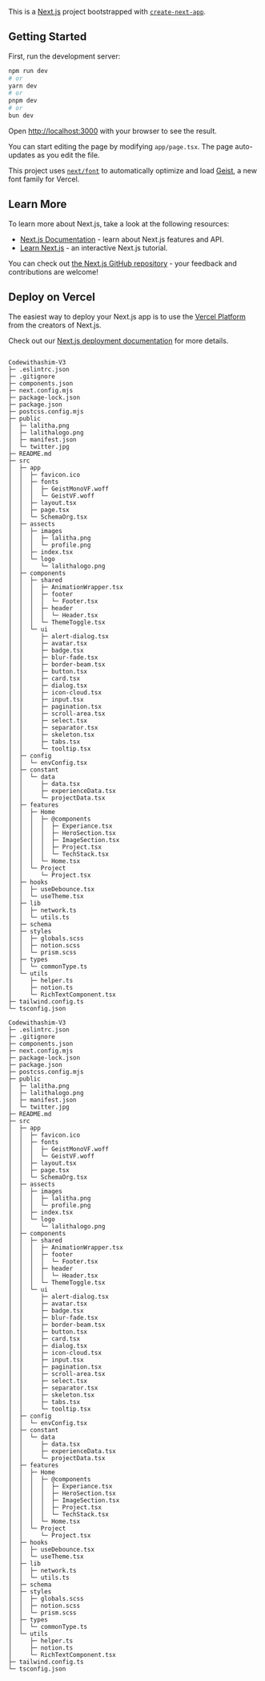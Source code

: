 This is a [Next.js](https://nextjs.org) project bootstrapped with [`create-next-app`](https://nextjs.org/docs/app/api-reference/cli/create-next-app).

## Getting Started

First, run the development server:

```bash
npm run dev
# or
yarn dev
# or
pnpm dev
# or
bun dev
```

Open [http://localhost:3000](http://localhost:3000) with your browser to see the result.

You can start editing the page by modifying `app/page.tsx`. The page auto-updates as you edit the file.

This project uses [`next/font`](https://nextjs.org/docs/app/building-your-application/optimizing/fonts) to automatically optimize and load [Geist](https://vercel.com/font), a new font family for Vercel.

## Learn More

To learn more about Next.js, take a look at the following resources:

- [Next.js Documentation](https://nextjs.org/docs) - learn about Next.js features and API.
- [Learn Next.js](https://nextjs.org/learn) - an interactive Next.js tutorial.

You can check out [the Next.js GitHub repository](https://github.com/vercel/next.js) - your feedback and contributions are welcome!

## Deploy on Vercel

The easiest way to deploy your Next.js app is to use the [Vercel Platform](https://vercel.com/new?utm_medium=default-template&filter=next.js&utm_source=create-next-app&utm_campaign=create-next-app-readme) from the creators of Next.js.

Check out our [Next.js deployment documentation](https://nextjs.org/docs/app/building-your-application/deploying) for more details.

```

```

```
Codewithashim-V3
├─ .eslintrc.json
├─ .gitignore
├─ components.json
├─ next.config.mjs
├─ package-lock.json
├─ package.json
├─ postcss.config.mjs
├─ public
│  ├─ lalitha.png
│  ├─ lalithalogo.png
│  ├─ manifest.json
│  └─ twitter.jpg
├─ README.md
├─ src
│  ├─ app
│  │  ├─ favicon.ico
│  │  ├─ fonts
│  │  │  ├─ GeistMonoVF.woff
│  │  │  └─ GeistVF.woff
│  │  ├─ layout.tsx
│  │  ├─ page.tsx
│  │  └─ SchemaOrg.tsx
│  ├─ assects
│  │  ├─ images
│  │  │  ├─ lalitha.png
│  │  │  └─ profile.png
│  │  ├─ index.tsx
│  │  └─ logo
│  │     └─ lalithalogo.png
│  ├─ components
│  │  ├─ shared
│  │  │  ├─ AnimationWrapper.tsx
│  │  │  ├─ footer
│  │  │  │  └─ Footer.tsx
│  │  │  ├─ header
│  │  │  │  └─ Header.tsx
│  │  │  └─ ThemeToggle.tsx
│  │  └─ ui
│  │     ├─ alert-dialog.tsx
│  │     ├─ avatar.tsx
│  │     ├─ badge.tsx
│  │     ├─ blur-fade.tsx
│  │     ├─ border-beam.tsx
│  │     ├─ button.tsx
│  │     ├─ card.tsx
│  │     ├─ dialog.tsx
│  │     ├─ icon-cloud.tsx
│  │     ├─ input.tsx
│  │     ├─ pagination.tsx
│  │     ├─ scroll-area.tsx
│  │     ├─ select.tsx
│  │     ├─ separator.tsx
│  │     ├─ skeleton.tsx
│  │     ├─ tabs.tsx
│  │     └─ tooltip.tsx
│  ├─ config
│  │  └─ envConfig.tsx
│  ├─ constant
│  │  └─ data
│  │     ├─ data.tsx
│  │     ├─ experienceData.tsx
│  │     └─ projectData.tsx
│  ├─ features
│  │  ├─ Home
│  │  │  ├─ @components
│  │  │  │  ├─ Experiance.tsx
│  │  │  │  ├─ HeroSection.tsx
│  │  │  │  ├─ ImageSection.tsx
│  │  │  │  ├─ Project.tsx
│  │  │  │  └─ TechStack.tsx
│  │  │  └─ Home.tsx
│  │  └─ Project
│  │     └─ Project.tsx
│  ├─ hooks
│  │  ├─ useDebounce.tsx
│  │  └─ useTheme.tsx
│  ├─ lib
│  │  ├─ network.ts
│  │  └─ utils.ts
│  ├─ schema
│  ├─ styles
│  │  ├─ globals.scss
│  │  ├─ notion.scss
│  │  └─ prism.scss
│  ├─ types
│  │  └─ commonType.ts
│  └─ utils
│     ├─ helper.ts
│     ├─ notion.ts
│     └─ RichTextComponent.tsx
├─ tailwind.config.ts
└─ tsconfig.json

```
```
Codewithashim-V3
├─ .eslintrc.json
├─ .gitignore
├─ components.json
├─ next.config.mjs
├─ package-lock.json
├─ package.json
├─ postcss.config.mjs
├─ public
│  ├─ lalitha.png
│  ├─ lalithalogo.png
│  ├─ manifest.json
│  └─ twitter.jpg
├─ README.md
├─ src
│  ├─ app
│  │  ├─ favicon.ico
│  │  ├─ fonts
│  │  │  ├─ GeistMonoVF.woff
│  │  │  └─ GeistVF.woff
│  │  ├─ layout.tsx
│  │  ├─ page.tsx
│  │  └─ SchemaOrg.tsx
│  ├─ assects
│  │  ├─ images
│  │  │  ├─ lalitha.png
│  │  │  └─ profile.png
│  │  ├─ index.tsx
│  │  └─ logo
│  │     └─ lalithalogo.png
│  ├─ components
│  │  ├─ shared
│  │  │  ├─ AnimationWrapper.tsx
│  │  │  ├─ footer
│  │  │  │  └─ Footer.tsx
│  │  │  ├─ header
│  │  │  │  └─ Header.tsx
│  │  │  └─ ThemeToggle.tsx
│  │  └─ ui
│  │     ├─ alert-dialog.tsx
│  │     ├─ avatar.tsx
│  │     ├─ badge.tsx
│  │     ├─ blur-fade.tsx
│  │     ├─ border-beam.tsx
│  │     ├─ button.tsx
│  │     ├─ card.tsx
│  │     ├─ dialog.tsx
│  │     ├─ icon-cloud.tsx
│  │     ├─ input.tsx
│  │     ├─ pagination.tsx
│  │     ├─ scroll-area.tsx
│  │     ├─ select.tsx
│  │     ├─ separator.tsx
│  │     ├─ skeleton.tsx
│  │     ├─ tabs.tsx
│  │     └─ tooltip.tsx
│  ├─ config
│  │  └─ envConfig.tsx
│  ├─ constant
│  │  └─ data
│  │     ├─ data.tsx
│  │     ├─ experienceData.tsx
│  │     └─ projectData.tsx
│  ├─ features
│  │  ├─ Home
│  │  │  ├─ @components
│  │  │  │  ├─ Experiance.tsx
│  │  │  │  ├─ HeroSection.tsx
│  │  │  │  ├─ ImageSection.tsx
│  │  │  │  ├─ Project.tsx
│  │  │  │  └─ TechStack.tsx
│  │  │  └─ Home.tsx
│  │  └─ Project
│  │     └─ Project.tsx
│  ├─ hooks
│  │  ├─ useDebounce.tsx
│  │  └─ useTheme.tsx
│  ├─ lib
│  │  ├─ network.ts
│  │  └─ utils.ts
│  ├─ schema
│  ├─ styles
│  │  ├─ globals.scss
│  │  ├─ notion.scss
│  │  └─ prism.scss
│  ├─ types
│  │  └─ commonType.ts
│  └─ utils
│     ├─ helper.ts
│     ├─ notion.ts
│     └─ RichTextComponent.tsx
├─ tailwind.config.ts
└─ tsconfig.json

```